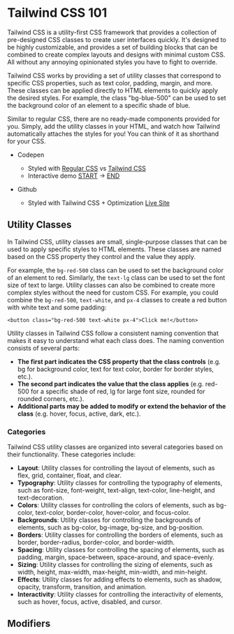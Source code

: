 # Tailwind CSS 101

Tailwind CSS is a utility-first CSS framework that provides a collection of pre-designed CSS classes to create user interfaces quickly. It's designed to be highly customizable, and provides a set of building blocks that can be combined to create complex layouts and designs with minimal custom CSS. All without any annoying opinionated styles you have to fight to override.

Tailwind CSS works by providing a set of utility classes that correspond to specific CSS properties, such as text color, padding, margin, and more. These classes can be applied directly to HTML elements to quickly apply the desired styles. For example, the class "bg-blue-500" can be used to set the background color of an element to a specific shade of blue.

Similar to regular CSS, there are no ready-made components provided for you. Simply, add the utility classes in your HTML, and watch how Tailwind automatically attaches the styles for you! You can think of it as shorthand for your CSS.

- Codepen
    - Styled with [Regular CSS](https://codepen.io/mexicode/pen/ZEMXJKP) vs [Tailwind CSS](https://codepen.io/mexicode/pen/ZEMXpYm)
    - Interactive demo [START](https://codepen.io/mexicode/pen/LYJdoPa) -> [END](https://codepen.io/mexicode/pen/BaOObOW)

- Github
    - Styled with Tailwind CSS + Optimization [Live Site](https://tailwind-css-101.vercel.app/)


## Utility Classes
In Tailwind CSS, utility classes are small, single-purpose classes that can be used to apply specific styles to HTML elements. These classes are named based on the CSS property they control and the value they apply.

For example, the `bg-red-500` class can be used to set the background color of an element to red. Similarly, the `text-lg` class can be used to set the font size of text to large. Utility classes can also be combined to create more complex styles without the need for custom CSS. For example, you could combine the `bg-red-500`, `text-white`, and `px-4` classes to create a red button with white text and some padding:
```
<button class="bg-red-500 text-white px-4">Click me!</button>
```

Utility classes in Tailwind CSS follow a consistent naming convention that makes it easy to understand what each class does. The naming convention consists of several parts:
- **The first part indicates the CSS property that the class controls** (e.g. bg for background color, text for text color, border for border styles, etc.).
- **The second part indicates the value that the class applies** (e.g. red-500 for a specific shade of red, lg for large font size, rounded for rounded corners, etc.).
- **Additional parts may be added to modify or extend the behavior of the class** (e.g. hover, focus, active, dark, etc.).

### Categories
Tailwind CSS utility classes are organized into several categories based on their functionality. These categories include:
- **Layout**: Utility classes for controlling the layout of elements, such as flex, grid, container, float, and clear.
- **Typography**: Utility classes for controlling the typography of elements, such as font-size, font-weight, text-align, text-color, line-height, and text-decoration.
- **Colors**: Utility classes for controlling the colors of elements, such as bg-color, text-color, border-color, hover-color, and focus-color.
- **Backgrounds**: Utility classes for controlling the backgrounds of elements, such as bg-color, bg-image, bg-size, and bg-position.
- **Borders**: Utility classes for controlling the borders of elements, such as border, border-radius, border-color, and border-width.
- **Spacing**: Utility classes for controlling the spacing of elements, such as padding, margin, space-between, space-around, and space-evenly.
- **Sizing**: Utility classes for controlling the sizing of elements, such as width, height, max-width, max-height, min-width, and min-height.
- **Effects**: Utility classes for adding effects to elements, such as shadow, opacity, transform, transition, and animation.
- **Interactivity**: Utility classes for controlling the interactivity of elements, such as hover, focus, active, disabled, and cursor.


## Modifiers








